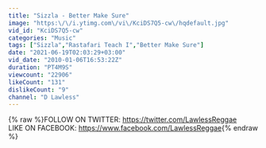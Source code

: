 ```yaml
---
title: "Sizzla - Better Make Sure"
image: "https:\/\/i.ytimg.com\/vi\/KciDS7Q5-cw\/hqdefault.jpg"
vid_id: "KciDS7Q5-cw"
categories: "Music"
tags: ["Sizzla","Rastafari Teach I","Better Make Sure"]
date: "2021-06-19T02:03:29+03:00"
vid_date: "2010-01-06T16:53:22Z"
duration: "PT4M9S"
viewcount: "22906"
likeCount: "131"
dislikeCount: "9"
channel: "D Lawless"
---
```

{% raw %}FOLLOW ON TWITTER: <a rel="nofollow" target="blank" href="https://twitter.com/LawlessReggae">https://twitter.com/LawlessReggae</a><br />LIKE ON FACEBOOK: <a rel="nofollow" target="blank" href="https://www.facebook.com/LawlessReggae">https://www.facebook.com/LawlessReggae</a>{% endraw %}
